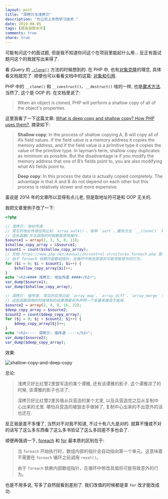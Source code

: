 ```yaml
---
layout: post
title: "深拷贝与浅拷贝"
description: "为公司上市而学习技术."
date: 2019-08-05
tags: [提高姿势水平]
comments: true
share: true
---
```



可能有问这个的面试题, 但是我不知道你问这个在项目里能起什么用... 反正有面试题问这个的我就写出来得了.


看 jQuery 的 [`.clone()`](https://api.jquery.com/clone/) 方法的时候想到的. 在 PHP 中, 也有[对象克隆](https://secure.php.net/manual/en/language.oop5.cloning.php)的理念, 具体看文档就完了. 顺便也可以看看文档中的这篇: [对象和引用](https://www.php.net/manual/en/language.oop5.references.php).


PHP 中的 `__clone()` 和 `__construct()`、`__destruct()` 啥的一样, 也是[魔术方法](https://www.php.net/manual/zh/language.oop5.magic.php). 当然了, 这个是 OOP 的. 在文档里说了:

> When an object is cloned, PHP will perform a shallow copy of all of the object's properties.


这里我看了一下这篇文章: [What is deep copy and shallow copy? How PHP uses them?](https://kuntalchandra.wordpress.com/2014/12/06/what-is-deep-copy-and-shallow-copy-how-php-uses-them/), 摘录如下:

> **Shallow copy**: In the process of shallow copying A, B will copy all of A’s field values. If the field value is a memory address it copies the memory address, and if the field value is a primitive type it copies the value of the primitive type. In layman’s term, shallow copy duplicates as minimum as possible. But the disadvantage is if you modify the memory address that one of B’s fields point to, you are also modifying what A’s fields point to.
> 
> **Deep copy**: In this process the data is actually copied completely. The advantage is that A and B do not depend on each other but this process is relatively slower and more expensive.

虽说是 2014 年的文章所以显得有点儿老, 但是取地址符可是和 OOP 无关的.

我把文章里例子改了一下:


```php
<?php

// 浅拷贝: 地址传递.
// 常见的地址传递应用比如 `array_walk()`、各种 `sort`、魔术方法 `__clone()` 等等.
// 这些函数/方法调用的时候都是原地操作.
$source1 = array(2, 3, 5, 8, 13);
$shallow_copy_array = &$source1;
$count1 = count($shallow_copy_array);
// 文档 https://www.php.net/manual/zh/control-structures.foreach.php 里明确说了:
// 由于 foreach 依赖内部数组指针，在循环中修改其值将可能导致意外的行为。
for ($i = 0; $i < $count1; $i++) {
    $shallow_copy_array[$i]++;
}
echo "<h2>#### 浅拷贝: 地址传递 ####</h2>";
var_dump($source1);
var_dump($shallow_copy_array);

// 深拷贝: 值传递. 常见的应用比如 `array_map`、`array_diff`、`array_merge` 等等.
// 这些函数调用的时候得到的结果需要另外声明一个变量来接收才能用.
$source2 = array(2, 4, 8, 16, 32);
$deep_copy_array = $source2;
$count2 = count($deep_copy_array);
for ($j = 0; $j < $count2; $j++) {
    $deep_copy_array[$j]++;
}
echo "<h2>---- 深拷贝: 值传递 ----</h2>";
var_dump($source2);
var_dump($deep_copy_array);
```


效果:

![shallow-copy-and-deep-copy](https://upload.cc/i1/2019/08/05/RYBl2D.png)



总论:

> 浅拷贝好比红警2里盟军造的某个谭雅, 还有该谭雅的影子. 这个谭雅凉了的时候, 该谭雅的影子也凉了;
> 
> 深拷贝好比红警2里苏俄从兵营造的某个尤里, 以及兵营造完之后从复制中心出来的尤里. 哪怕兵营造的被狙击手做掉了, 复制中心出来的不出意外的话也还在.


反正我是差不多懂了, 当然对不对我不知道, 不过十有八九是对的. 就算不懂或不对的话写了这么多东西看了这么多书验证了这么多回差不多也会了.

顺便再强调一下, [foreach](https://www.php.net/manual/zh/control-structures.foreach.php) 和 [for](https://www.php.net/manual/zh/control-structures.for.php) 最本质的区别在于:

> 当 `foreach` 开始执行时，数组内部的指针会自动指向第一个单元。这意味着不需要在 `foreach` 循环之前调用 `reset()`。
> 
> 由于 `foreach` 依赖内部数组指针，在循环中修改其值将可能导致意外的行为。


也是不用多说, 写多了自然就看到差别了. 我们改值的时候都是拿 `for` 改才能改成功.